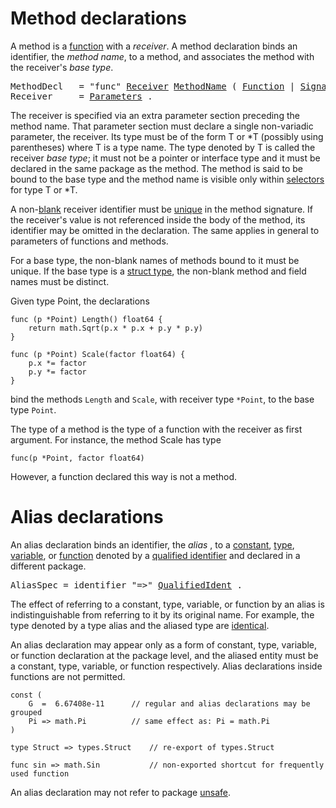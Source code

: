 # Method declarations

A method is a [function](/Declarations%20and%20scope/function_declarations.html) with a *receiver*. A method declaration binds an identifier, the *method name*, to a method, and associates the method with the receiver's *base type*.

<pre>
<a id="MethodDecl">MethodDecl</a>   = "func" <a href="#Receiver">Receiver</a> <a href="/Types/interface_types.html#MethodName">MethodName</a> ( <a href="/Declarations%20and%20scope/function_declarations.html#Function">Function</a> | <a href="/Types/function_types.html#Signature">Signature</a> ) .
<a id="Receiver">Receiver</a>     = <a href="/Types/function_types.html#Parameters">Parameters</a> .
</pre>

The receiver is specified via an extra parameter section preceding the method name. That parameter section must declare a single non-variadic parameter, the receiver. Its type must be of the form T or *T (possibly using parentheses) where T is a type name. The type denoted by T is called the receiver *base type*; it must not be a pointer or interface type and it must be declared in the same package as the method. The method is said to be bound to the base type and the method name is visible only within [selectors](/Expressions/selectors.html) for type T or *T.

A non-[blank](/Declarations%20and%20scope/blank_identifier.html) receiver identifier must be [unique](/Declarations%20and%20scope/uniqueness_of_identifiers.html) in the method signature. If the receiver's value is not referenced inside the body of the method, its identifier may be omitted in the declaration. The same applies in general to parameters of functions and methods.

For a base type, the non-blank names of methods bound to it must be unique. If the base type is a [struct type](/Types/struct_types.html), the non-blank method and field names must be distinct.

Given type Point, the declarations

```
func (p *Point) Length() float64 {
	return math.Sqrt(p.x * p.x + p.y * p.y)
}

func (p *Point) Scale(factor float64) {
	p.x *= factor
	p.y *= factor
}
```

bind the methods `Length` and `Scale`, with receiver type `*Point`, to the base type `Point`.

The type of a method is the type of a function with the receiver as first argument. For instance, the method Scale has type

```
func(p *Point, factor float64)
```

However, a function declared this way is not a method.

# Alias declarations

An alias declaration binds an identifier, the _alias_ , to a [constant](#Constant_declarations), [type](#Type_declarations), [variable](#Variable_declarations), or [function](#Function_declarations) denoted by a [qualified identifier](#Qualified_identifiers) and declared in a different package.

<pre>
<a id="AliasSpec">AliasSpec</a> = identifier "=>" <a href="#QualifiedIdent">QualifiedIdent</a> .
</pre>

The effect of referring to a constant, type, variable, or function by an alias is indistinguishable from referring to it by its original name. For example, the type denoted by a type alias and the aliased type are [identical](#Type_identity).

An alias declaration may appear only as a form of constant, type, variable, or function declaration at the package level, and the aliased entity must be a constant, type, variable, or function respectively. Alias declarations inside functions are not permitted.

```
const (
	G  =  6.67408e-11      // regular and alias declarations may be grouped
	Pi => math.Pi          // same effect as: Pi = math.Pi
)

type Struct => types.Struct    // re-export of types.Struct

func sin => math.Sin           // non-exported shortcut for frequently used function
```

An alias declaration may not refer to package [unsafe](#Package_unsafe).
